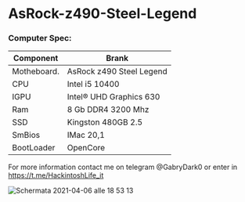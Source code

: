 
# AsRock-z490-Steel-Legend

### Computer Spec:
| Component        | Brank                              |
| ---------------- | ---------------------------------- |
| Motheboard.      | AsRock z490 Steel Legend           | 
| CPU              | Intel i5 10400                     | 
| IGPU             | Intel® UHD Graphics 630            |
| Ram              | 8 Gb DDR4 3200 Mhz                 |
| SSD              | Kingston 480GB 2.5                 |
| SmBios           | IMac 20,1                          |
| BootLoader       | OpenCore                           |


For more information contact me on telegram @GabryDark0 or enter in https://t.me/HackintoshLife_it

![Schermata 2021-04-06 alle 18 53 13](https://user-images.githubusercontent.com/78879120/113748943-5dda0080-9709-11eb-9ea4-e2fe7044797e.png)

